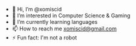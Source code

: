 

- 👋 Hi, I’m @xomiscid
- 👀 I’m interested in Computer Science & Gaming 
- 🌱 I’m currently learning languages
- 📫 How to reach me xomiscid@gmail.com
- ⚡ Fun fact: I'm not a robot

<!---
xomiscid/xomiscid is a ✨ special ✨ repository because its `README.md` (this file) appears on your GitHub profile.
You can click the Preview link to take a look at your changes.
--->
